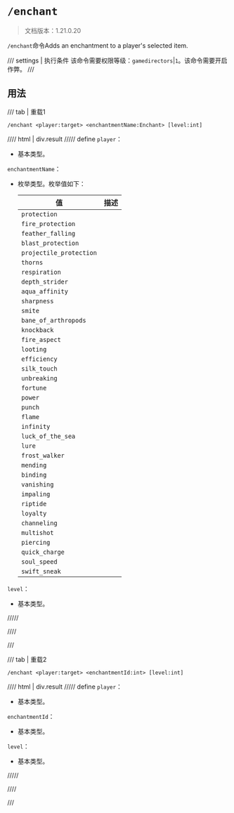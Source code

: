# `/enchant`

> 文档版本：1.21.0.20

`/enchant`命令Adds an enchantment to a player's selected item.

/// settings | 执行条件
该命令需要权限等级：`gamedirectors`|`1`。该命令需要开启作弊。
///

## 用法

/// tab | 重载1
```mcfunction
/enchant <player:target> <enchantmentName:Enchant> [level:int]
```

//// html | div.result
///// define
`player`：<!-- md:samp target -->

- 基本类型。

`enchantmentName`：<!-- md:samp Enchant -->

- 枚举类型。枚举值如下：

  |值|描述|
  |---|---|
  |`protection`||
  |`fire_protection`||
  |`feather_falling`||
  |`blast_protection`||
  |`projectile_protection`||
  |`thorns`||
  |`respiration`||
  |`depth_strider`||
  |`aqua_affinity`||
  |`sharpness`||
  |`smite`||
  |`bane_of_arthropods`||
  |`knockback`||
  |`fire_aspect`||
  |`looting`||
  |`efficiency`||
  |`silk_touch`||
  |`unbreaking`||
  |`fortune`||
  |`power`||
  |`punch`||
  |`flame`||
  |`infinity`||
  |`luck_of_the_sea`||
  |`lure`||
  |`frost_walker`||
  |`mending`||
  |`binding`||
  |`vanishing`||
  |`impaling`||
  |`riptide`||
  |`loyalty`||
  |`channeling`||
  |`multishot`||
  |`piercing`||
  |`quick_charge`||
  |`soul_speed`||
  |`swift_sneak`||


`level`：<!-- md:samp int -->

- 基本类型。


/////

////

///

/// tab | 重载2
```mcfunction
/enchant <player:target> <enchantmentId:int> [level:int]
```

//// html | div.result
///// define
`player`：<!-- md:samp target -->

- 基本类型。

`enchantmentId`：<!-- md:samp int -->

- 基本类型。

`level`：<!-- md:samp int -->

- 基本类型。


/////

////

///
